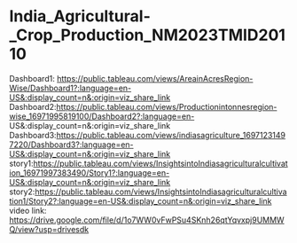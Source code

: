# India_Agricultural-_Crop_Production_NM2023TMID20110
Dashboard1: https://public.tableau.com/views/AreainAcresRegion-Wise/Dashboard1?:language=en-US&:display_count=n&:origin=viz_share_link
Dashboard2:https://public.tableau.com/views/Productionintonnesregion-wise_16971995819100/Dashboard2?:language=en- US&:display_count=n&:origin=viz_share_link
Dashboard3:https://public.tableau.com/views/indiasagriculture_16971231497220/Dashboard3?:language=en-US&:display_count=n&:origin=viz_share_link
story1:https://public.tableau.com/views/InsightsintoIndiasagriculturalcultivation_16971997383490/Story1?:language=en-US&:display_count=n&:origin=viz_share_link
story2:https://public.tableau.com/views/InsightsintoIndiasagriculturalcultivation1/Story2?:language=en-US&:display_count=n&:origin=viz_share_link
video link: https://drive.google.com/file/d/1o7WW0vFwPSu4SKnh26qtYqvxpj9UMMWQ/view?usp=drivesdk

